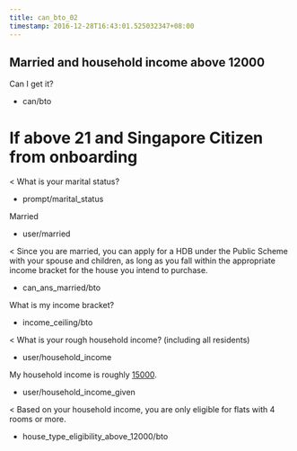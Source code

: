 ```yaml
---
title: can_bto_02
timestamp: 2016-12-28T16:43:01.525032347+08:00
---
```

## Married and household income above 12000

Can I get it?
* can/bto

# If above 21 and Singapore Citizen from onboarding
< What is your marital status?
* prompt/marital_status

Married
* user/married

< Since you are married, you can apply for a HDB under the Public Scheme with your spouse and children, as long as you fall within the appropriate income bracket for the house you intend to purchase.
* can_ans_married/bto

What is my income bracket?
* income_ceiling/bto

< What is your rough household income? (including all residents)
* user/household_income

My household income is roughly [15000](household_income).
* user/household_income_given

< Based on your household income, you are only eligible for flats with 4 rooms or more.
* house_type_eligibility_above_12000/bto
